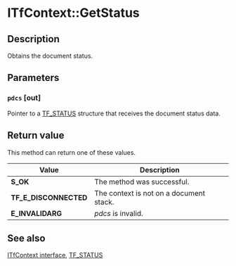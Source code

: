 # ITfContext::GetStatus

## Description

Obtains the document status.

## Parameters

### `pdcs` [out]

Pointer to a [TF_STATUS](https://learn.microsoft.com/previous-versions/windows/desktop/legacy/ms629192(v=vs.85)) structure that receives the document status data.

## Return value

This method can return one of these values.

| Value | Description |
| --- | --- |
| **S_OK** | The method was successful. |
| **TF_E_DISCONNECTED** | The context is not on a document stack. |
| **E_INVALIDARG** | *pdcs* is invalid. |

## See also

[ITfContext interface](https://learn.microsoft.com/windows/win32/api/msctf/nn-msctf-itfcontext), [TF_STATUS](https://learn.microsoft.com/previous-versions/windows/desktop/legacy/ms629192(v=vs.85))